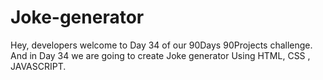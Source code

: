 # Joke-generator
Hey, developers welcome to Day 34 of our 90Days 90Projects challenge. And in Day 34 we are going to create Joke generator Using HTML, CSS , JAVASCRIPT.
